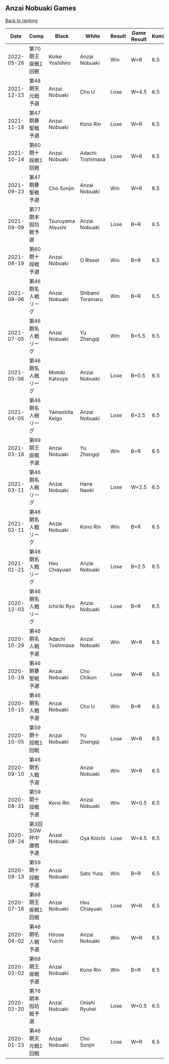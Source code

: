 ## Anzai Nobuaki Games

[Back to ranking](../../index.md)




| **Date** | **Comp** | **Black** | **White** | **Result** | **Game Result** | **Komi** | **Rating** | **Diff** | 
| --- | --- | --- | --- | --- | --- | --- | --- | --- |
| 2022-05-26 | 第70期王座戦1回戦 | Koike Yoshihiro | Anzai Nobuaki | Win | W+R | 6.5 | 3167 | 69 | 
| 2021-12-23 | 第48期天元戦予選 | Anzai Nobuaki | Cho U | Lose | W+4.5 | 6.5 | 3098 | 5 | 
| 2021-11-18 | 第47期碁聖戦予選 | Anzai Nobuaki | Kono Rin | Lose | W+R | 6.5 | 3093 | -80 | 
| 2021-10-14 | 第60期十段戦1回戦 | Anzai Nobuaki | Adachi Toshimasa | Lose | W+R | 6.5 | 3173 | 13 | 
| 2021-09-23 | 第47期碁聖戦予選 | Cho Sonjin | Anzai Nobuaki | Win | W+R | 6.5 | 3160 | -58 | 
| 2021-09-09 | 第77期本因坊戦予選 | Tsuruyama Atsushi | Anzai Nobuaki | Lose | B+R | 6.5 | 3218 | 49 | 
| 2021-08-19 | 第60期十段戦予選 | Anzai Nobuaki | O Rissei | Win | B+R | 6.5 | 3169 | -4 | 
| 2021-08-06 | 第46期名人戦リーグ | Anzai Nobuaki | Shibano Toramaru | Win | B+R | 6.5 | 3173 | 144 | 
| 2021-07-05 | 第46期名人戦リーグ | Anzai Nobuaki | Yu Zhengqi | Win | B+5.5 | 6.5 | 3029 | 60 | 
| 2021-05-06 | 第46期名人戦リーグ | Motoki Katsuya | Anzai Nobuaki | Lose | B+0.5 | 6.5 | 2969 | 6 | 
| 2021-04-05 | 第46期名人戦リーグ | Yamashita Keigo | Anzai Nobuaki | Lose | B+2.5 | 6.5 | 2963 | -52 | 
| 2021-03-18 | 第69期王座戦予選 | Anzai Nobuaki | Yu Zhengqi | Win | B+R | 6.5 | 3015 | 64 | 
| 2021-03-11 | 第46期名人戦リーグ | Anzai Nobuaki | Hane Naoki | Lose | W+2.5 | 6.5 | 2951 | -35 | 
| 2021-02-11 | 第46期名人戦リーグ | Anzai Nobuaki | Kono Rin | Win | B+R | 6.5 | 2986 | 92 | 
| 2021-01-21 | 第46期名人戦リーグ | Hsu Chiayuan | Anzai Nobuaki | Lose | B+2.5 | 6.5 | 2894 | -31 | 
| 2020-12-03 | 第46期名人戦リーグ | Ichiriki Ryo | Anzai Nobuaki | Lose | B+R | 6.5 | 2925 | -157 | 
| 2020-10-29 | 第46期名人戦予選 | Adachi Toshimasa | Anzai Nobuaki | Win | W+R | 6.5 | 3082 | 61 | 
| 2020-10-19 | 第46期碁聖戦予選 | Anzai Nobuaki | Cho Chikun | Lose | W+R | 6.5 | 3021 | -52 | 
| 2020-10-15 | 第46期名人戦予選 | Anzai Nobuaki | Cho U | Win | B+R | 6.5 | 3073 | 145 | 
| 2020-10-05 | 第59期十段戦1回戦 | Anzai Nobuaki | Yu Zhengqi | Lose | W+R | 6.5 | 2928 | 1 | 
| 2020-09-10 | 第46期名人戦予選 |  | Anzai Nobuaki | Win | W+R | 6.5 | 2927 | 87 | 
| 2020-08-31 | 第59期十段戦予選 | Kono Rin | Anzai Nobuaki | Win | W+0.5 | 6.5 | 2840 | 100 | 
| 2020-08-24 | 第3回SGW杯中庸戦予選 | Anzai Nobuaki | Oya Koichi | Lose | W+4.5 | 6.5 | 2740 | -155 | 
| 2020-08-13 | 第59期十段戦予選 | Anzai Nobuaki | Sato Yuta | Win | B+R | 6.5 | 2895 | 8 | 
| 2020-07-16 | 第68期王座戦1回戦 | Anzai Nobuaki | Hsu Chiayuan | Lose | W+R | 6.5 | 2887 | 30 | 
| 2020-04-02 | 第46期名人戦予選 | Hirose Yuichi | Anzai Nobuaki | Win | W+R | 6.5 | 2857 | 140 | 
| 2020-03-02 | 第68期王座戦予選 | Anzai Nobuaki | Kono Rin | Win | B+R | 6.5 | 2717 | 192 | 
| 2020-02-20 | 第76期本因坊戦予選 | Anzai Nobuaki | Onishi Ryuhei | Lose | W+0.5 | 6.5 | 2525 | -252 | 
| 2020-01-23 | 第46期天元戦1回戦 | Anzai Nobuaki | Cho Sonjin | Lose | W+R | 6.5 | 2777 | missing |




